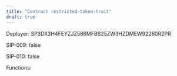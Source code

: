 ```yaml
---
title: "Contract restricted-token-trait"
draft: true
---
```

Deployer: SP3DX3H4FEYZJZ586MFBS25ZW3HZDMEW92260R2PR

SIP-009: false

SIP-010: false

Functions:

